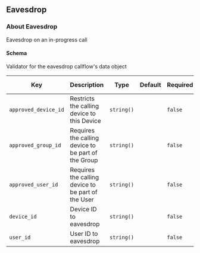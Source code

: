 ## Eavesdrop

### About Eavesdrop

Eavesdrop on an in-progress call

#### Schema

Validator for the eavesdrop callflow's data object



Key | Description | Type | Default | Required | Support Level
--- | ----------- | ---- | ------- | -------- | -------------
`approved_device_id` | Restricts the calling device to this Device | `string()` |   | `false` |  
`approved_group_id` | Requires the calling device to be part of the Group | `string()` |   | `false` |  
`approved_user_id` | Requires the calling device to be part of the User | `string()` |   | `false` |  
`device_id` | Device ID to eavesdrop | `string()` |   | `false` |  
`user_id` | User ID to eavesdrop | `string()` |   | `false` |  



